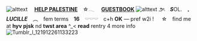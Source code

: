 ![alttext](https://64.media.tumblr.com/1c23a33b9d09059f63fb58f4485d5f61/7ba342b6484a83b2-6f/s2048x3072/f3134a5bb53007e8ba59a6ac5b7a87ae4affa319.pnj)
 ⠀   **[HELP PALESTINE](https://rentry.co/HELP-PALESTINE)** ⠀☆𓂃   ⠀ **[GUESTBOOK](https://polyniigo.123guestbook.com/)**
![alttext](https://i.ibb.co/fNqk9D1/Untitled248-20240513151912.png)
౨ৎ　***S***OL.　₊　 ***LUCILLE*** ⠀︵   ⠀fem terms ⠀**16** ⠀𓎠𓎠𓎠　c+h **OK** — pref w2i !⠀⠀☆ ⠀find me at **hyv pjsk** nd **twst area** ^_< **read** rentry 4 more info
![Tumblr_l_121912261133223](https://64.media.tumblr.com/aeb941138b67c3cf7e29353479fa948b/7ba342b6484a83b2-1f/s2048x3072/b83ab77d80d30475e51038330873dee3db045ae9.pnj)
